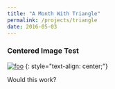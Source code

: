 ```yaml
---
title: "A Month With Triangle"
permalink: /projects/triangle
date: 2016-05-03
---
```


### Centered Image Test

[![foo](https://farm8.staticflickr.com/7370/26523313960_79aa29bc31_m_d.jpg)](https://flic.kr/p/GpLVby)
{: style="text-align: center;"}

Would this work?

